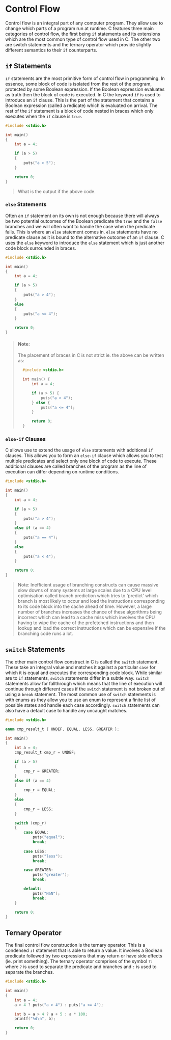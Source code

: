 # Control Flow

Control flow is an integral part of any computer program. They allow use to change which parts of a program run at runtime. C features three main categories of control flow, the first being `if` statements and its extensions which are the most common type of control flow used in C. The other two are switch statements and the ternary operator which provide slightly different semantics to their `if` counterparts.

## `if` Statements

`if` statements are the most primitive form of control flow in programming. In essence, some block of code is isolated from the rest of the program, protected by some Boolean expression. If the Boolean expression evaluates as truth then the block of code is executed. In C the keyword `if` is used to introduce an `if` clause. This is the part of the statement that contains a Boolean expression (called a redicate) which is evaluated on arrival. The rest of the `if` statement is a block of code nested in braces which only executes when the `if` clause is `true`.

<!-- > If are often implemented as a conditional jumps when compiled to assembly languages. -->

```c
#include <stdio.h>

int main()
{
    int a = 4;

    if (a > 5)
    {
        puts("a > 5");
    }

    return 0;
}
```

> What is the output if the above code.

### `else` Statements

Often an `if` statement on its own is not enough because there will always be two potential outcomes of the Boolean predicate the `true` and the `false` branches and we will often want to handle the case when the predicate fails. This is where an `else` statement comes in. `else` statements have no predicate clause as it is bound to the alternative outcome of an `if` clause. C uses the `else` keyword to introduce the `else` statement which is just another code block surrounded in braces.

```c
#include <stdio.h>

int main()
{
    int a = 4;

    if (a > 5)
    {
        puts("a > 4");
    }
    else
    {
        puts("a <= 4");
    }

    return 0;
}
```

> #### Note:
>
> The placement of braces in C is not strict ie. the above can be written as:
>
> ```c
>   #include <stdio.h>
> 
>   int main() {
>       int a = 4;
>
>       if (a > 5) {
>           puts("a > 4");
>       } else {
>           puts("a <= 4");
>       }
>
>       return 0;
>   }
> ```

### `else-if` Clauses

C allows use to extend the usage of `else` statements with additional `if` clauses. This allows you to form an `else-if` clause which allows you to test multiple predicates and select only one block of code to execute. These additional clauses are called branches of the program as the line of execution can differ depending on runtime conditions.

```c
#include <stdio.h>

int main()
{
    int a = 4;

    if (a > 5)
    {
        puts("a > 4");
    }
    else if (a == 4)
    {
        puts("a == 4");
    } 
    else
    {
        puts("a < 4");
    }

    return 0;
}
```

> Note: Inefficient usage of branching constructs can cause massive slow downs of many systems at large scales due to a CPU level optimisation called branch prediction which tries to 'predict' which branch is most likely to occur and load the instructions corresponding to its code block into the cache ahead of time. However, a large number of branches increases the chance of these algorithms being incorrect which can lead to a cache miss which involves the CPU having to wipe the cache of the prefetched instructions and then lookup and load the correct instructions which can be expensive if the branching code runs a lot.

## `switch` Statements

The other main control flow construct in C is called the `switch` statement. These take an integral value and matches it against a particular `case` for which it is equal and executes the corresponding code block. While similar are to `if` statements, `switch` statements differ in a subtle way. `switch` statements allow for fallthrough which means that the line of execution will continue through different cases if the `switch` statement is not broken out of using a `break` statement. The most common use of `switch` statements is with enums as they allow you to use an enum to represent a finite list of possible states and handle each case accordingly. `switch` statements can also have a default case to handle any uncaught matches.

```c
#include <stdio.h>

enum cmp_result_t { UNDEF, EQUAL, LESS, GREATER };

int main()
{
    int a = 4;
    cmp_result_t cmp_r = UNDEF;

    if (a > 5)
    {
        cmp_r = GREATER;
    }
    else if (a == 4)
    {
        cmp_r = EQUAL;
    } 
    else
    {
        cmp_r = LESS;
    }

    switch (cmp_r)
    {
        case EQUAL:
            puts("equal");
            break;
        
        case LESS:
            puts("less");
            break;

        case GREATER:
            puts("greater");
            break;

        default:
            puts("NaN");
            break;
    }

    return 0;
}
```

## Ternary Operator

The final control flow construction is the ternary operator. This is a condensed `if` statement that is able to return a value. It involves a Boolean predicate followed by two expressions that may return or have side effects (ie. print something). The ternary operator comprises of the symbol `?:` where `?` is used to separate the predicate and branches and `:` is used to separate the branches.

```c
#include <stdio.h>

int main()
{
    int a = 4;
    a > 4 ? puts("a > 4") : puts("a <= 4");

    int b = a > 4 ? a + 5 : a * 100;
    printf("%d\n", b);

    return 0;
}
```
